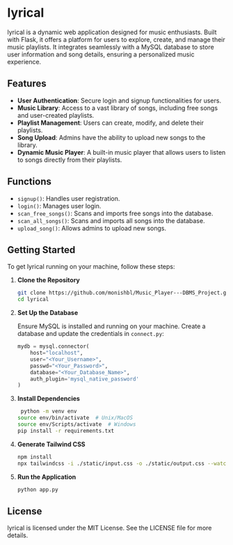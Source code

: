 # lyrical

lyrical is a dynamic web application designed for music enthusiasts. Built with Flask, it offers a platform for users to explore, create, and manage their music playlists. It integrates seamlessly with a MySQL database to store user information and song details, ensuring a personalized music experience.

## Features

-   **User Authentication**: Secure login and signup functionalities for users.
-   **Music Library**: Access to a vast library of songs, including free songs and user-created playlists.
-   **Playlist Management**: Users can create, modify, and delete their playlists.
-   **Song Upload**: Admins have the ability to upload new songs to the library.
-   **Dynamic Music Player**: A built-in music player that allows users to listen to songs directly from their playlists.

## Functions

-   `signup()`: Handles user registration.
-   `login()`: Manages user login.
-   `scan_free_songs()`: Scans and imports free songs into the database.
-   `scan_all_songs()`: Scans and imports all songs into the database.
-   `upload_song()`: Allows admins to upload new songs.

## Getting Started

To get lyrical running on your machine, follow these steps:

1. **Clone the Repository**

    ```bash
    git clone https://github.com/monishbl/Music_Player---DBMS_Project.git
    cd lyrical
    ```

2. **Set Up the Database**

    Ensure MySQL is installed and running on your machine. Create a database and update the credentials in `connect.py`:

    ```py
    mydb = mysql.connector(
        host="localhost",
        user="<Your_Username>",
        passwd="<Your_Password>",
        database="<Your_Database_Name>",
        auth_plugin='mysql_native_password'
    )
    ```

3. **Install Dependencies**

    ```bash
     python -m venv env
    source env/bin/activate  # Unix/MacOS
    source env/Scripts/activate  # Windows
    pip install -r requirements.txt
    ```

4. **Generate Tailwind CSS**

    ```bash
    npm install
    npx tailwindcss -i ./static/input.css -o ./static/output.css --watch
    ```

5. **Run the Application**

    ```bash
    python app.py
    ```

License
-------
lyrical is licensed under the MIT License. See the LICENSE file for more details.